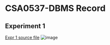 # CSA0537-DBMS Record
## Experiment 1
[Expr 1 source file](https://github.com/Yamini192211153/CSA0537-DBMS/blob/main/Expr1)
![image](https://user-images.githubusercontent.com/122251759/211465438-b7567360-cf65-4801-8ba4-2fac01a94a10.png)
